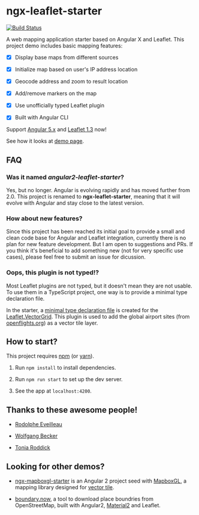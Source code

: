 # ngx-leaflet-starter

[![Build Status](https://travis-ci.org/haoliangyu/ngx-leaflet-starter.svg?branch=master)](https://github.com/haoliangyu/ngx-leaflet-starter)

A web mapping application starter based on Angular X and Leaflet. This project demo includes basic mapping features:

* [x] Display base maps from different sources

* [x] Initialize map based on user's IP address location

* [x] Geocode address and zoom to result location

* [x] Add/remove markers on the map

* [x] Use unofficially typed Leaflet plugin

* [x] Built with Angular CLI

Support [Angular 5.x](https://angular.io/) and [Leaflet 1.3](http://leafletjs.com/) now!

See how it looks at [demo page](http://haoliangyu.github.io/ngx-leaflet-starter/).

## FAQ

### Was it named _angular2-leaflet-starter_?

Yes, but no longer. Angular is evolving rapidly and has moved further from 2.0. This project is renamed to **ngx-leaflet-starter**, meaning that it will evolve with Angular and stay close to the latest version.

### How about new features?

Since this project has been reached its initial goal to provide a small and clean code base for Angular and Leaflet integration, currently there is no plan for new feature development. But I am open to suggestions and PRs. If you think it's beneficial to add something new (not for very specific use cases), please feel free to submit an issue for dicussion.

### Oops, this plugin is not typed!?

Most Leaflet plugins are not typed, but it doesn't mean they are not usable. To use them in a TypeScript project, one way is to provide a minimal type declaration file.

In the starter, a [minimal type declaration file](https://github.com/haoliangyu/ngx-leaflet-starter/blob/master/public_src/typings/leaflet.vectorgrid.d.ts) is created for the [Leaflet.VectorGrid](https://github.com/Leaflet/Leaflet.VectorGrid). This plugin is used to add the global airport sites (from [openflights.org](http://openflights.org/)) as a vector tile layer.

## How to start?

This project requires [npm](https://www.npmjs.com/) (or [yarn](https://yarnpkg.com/)).

1. Run `npm install` to install dependencies.

2. Run `npm run start` to set up the dev server.

3. See the app at `localhost:4200`.

## Thanks to these awesome people!

* [Rodolphe Eveilleau](https://github.com/rdphv)

* [Wolfgang Becker](https://github.com/vimwb)

* [Tonia Roddick](https://github.com/troddick)

## Looking for other demos?

* [ngx-mapboxgl-starter](https://github.com/haoliangyu/ngx-mapboxgl-starter) is an Angular 2 project seed with [MapboxGL](https://www.mapbox.com/mapbox-gl-js/api/), a mapping library designed for [vector tile](https://www.mapbox.com/help/define-vector-tiles/).

* [boundary.now](https://github.com/haoliangyu/boundary.now), a tool to download place boundries from OpenStreetMap, built with Angular2, [Material2](https://github.com/angular/material2) and Leaflet.
